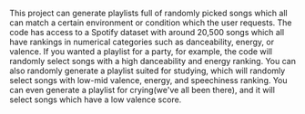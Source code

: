 This project can generate playlists full of randomly picked songs which all can match a certain environment or condition which the user requests.
The code has access to a Spotify dataset with around 20,500 songs which all have rankings in numerical categories such as danceability, energy, or valence.
If you wanted a playlist for a party, for example, the code will randomly select songs with a high danceability and energy ranking.
You can also randomly generate a playlist suited for studying, which will randomly select songs with low-mid valence, energy, and speechiness ranking.
You can even generate a playlist for crying(we've all been there), and it will select songs which have a low valence score.
